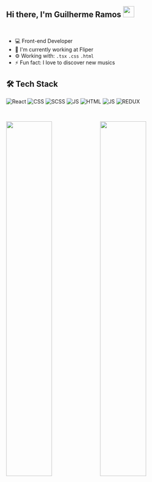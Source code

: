 ## Hi there, I'm Guilherme Ramos <img src="https://raw.githubusercontent.com/kaueMarques/kaueMarques/master/hi.gif" width="30px" />

<br/>

- 💻 Front-end Developer
- 🏢 I'm currently working at Fliper
- ⚙️ Working with: `.tsx` `.css` `.html` 
- ⚡ Fun fact: I love to discover new musics

## 🛠  Tech Stack

![React](https://img.shields.io/badge/React-20232A?style=for-the-badge&logo=react&logoColor=61DAFB) ![CSS](https://img.shields.io/badge/CSS3-1572B6?style=for-the-badge&logo=css3&logoColor=white)  ![SCSS](https://img.shields.io/badge/Sass-CC6699?style=for-the-badge&logo=sass&logoColor=white)  ![JS](https://img.shields.io/badge/JavaScript-F7DF1E?style=for-the-badge&logo=javascript&logoColor=black) 
![HTML](https://img.shields.io/badge/HTML5-E34F26?style=for-the-badge&logo=html5&logoColor=white) 
![JS](https://img.shields.io/badge/JavaScript-F7DF1E?style=for-the-badge&logo=javascript&logoColor=black) 
![REDUX](https://img.shields.io/badge/Redux-593D88?style=for-the-badge&logo=redux&logoColor=white) 

        
    
<br/>
<p align="left">
  <img width="49.5%" src="https://github-readme-stats.vercel.app/api?username=guiramos7&show_icons=true&theme=nightowl&hide_border=true" />
  <img width="49.5%" src="https://github-readme-streak-stats.herokuapp.com/?user=guiramos7&theme=nightowl&hide_border=true" />
  </a>
</p>


